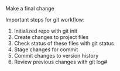 Make a final change

Important steps for git workflow:
1. Initialized repo with git init
2. Create changes to project files
3. Check status of these files with git status
4. Stage changes for commit
5. Commit changes to version history
6. Review previous changes with git log#

